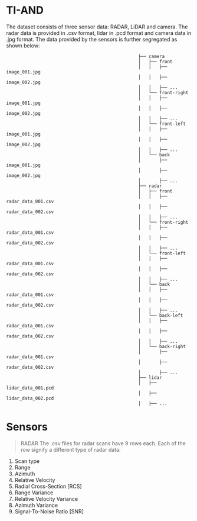 # TI-AND

The dataset consists of three sensor data: RADAR, LiDAR and camera. The radar data is provided in .csv format, lidar in .pcd format and camera data in .jpg format. The data provided by the sensors is further segregated as shown below:
                                                              
                                                      ├── camera
                                                      │   ├── front
                                                      │   │   ├── image_001.jpg
                                                      │   │   ├── image_002.jpg
                                                      │   │   ├── ...
                                                      │   └── front-right
                                                      │   │   ├── image_001.jpg
                                                      │   │   ├── image_002.jpg
                                                      │   │   ├── ...
                                                      │   └── front-left
                                                      │   │   ├── image_001.jpg
                                                      │   │   ├── image_002.jpg
                                                      │   │   ├── ...
                                                      │   └── back
                                                      │       ├── image_001.jpg
                                                      │       ├── image_002.jpg
                                                      │       ├── ...
                                                      ├── radar
                                                      │   ├── front
                                                      │   │   ├── radar_data_001.csv
                                                      │   │   ├── radar_data_002.csv
                                                      │   │   ├── ...
                                                      │   └── front-right
                                                      │   │   ├── radar_data_001.csv
                                                      │   │   ├── radar_data_002.csv
                                                      │   │   ├── ...
                                                      │   └── front-left
                                                      │   │   ├── radar_data_001.csv
                                                      │   │   ├── radar_data_002.csv
                                                      │   │   ├── ...
                                                      │   └── back
                                                      │   │   ├── radar_data_001.csv
                                                      │   │   ├── radar_data_002.csv
                                                      │   │   ├── ...
                                                      │   └── back-left
                                                      │   │   ├── radar_data_001.csv
                                                      │   │   ├── radar_data_002.csv
                                                      │   │   ├── ...
                                                      │   └── back-right
                                                      │       ├── radar_data_001.csv
                                                      │       ├── radar_data_002.csv
                                                      │       ├── ...
                                                      ├── lidar
                                                      │   ├── lidar_data_001.pcd
                                                      │   ├── lidar_data_002.pcd
                                                      │   ├── ...

# Sensors
> RADAR
The .csv files for radar scans have 9 rows each. Each of the row signify a different type of radar data:
 1. Scan type
 2. Range
 3. Azimuth
 4. Relative Velocity
 5. Radial Cross-Section [RCS]
 6. Range Variance
 7. Relative Velocity Variance
 8. Azimuth Variance
 9. Signal-To-Noise Ratio [SNR]
